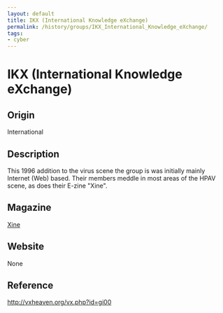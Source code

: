 ```yaml
---
layout: default
title: IKX (International Knowledge eXchange)
permalink: /history/groups/IKX_International_Knowledge_eXchange/
tags:
- cyber
---
```


IKX (International Knowledge eXchange)
======================================

Origin
------
International

Description
-----------
This 1996 addition to the virus scene the group is was initially mainly Internet (Web) based. Their members meddle in most areas of the HPAV scene, as does their E-zine "Xine".

Magazine
--------
[Xine]()

Website
-------
None

Reference
---------
http://vxheaven.org/vx.php?id=gi00
